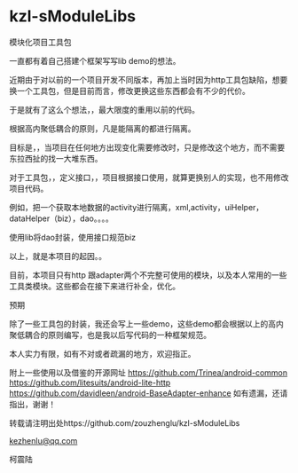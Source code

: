 kzl-sModuleLibs
===============

模块化项目工具包


一直都有着自己搭建个框架写写lib demo的想法。

近期由于对以前的一个项目开发不同版本，再加上当时因为http工具包缺陷，想要换一个工具包，但是目前而言，修改更换这些东西都会有不少的代价。

于是就有了这么个想法，，最大限度的重用以前的代码。


根据高内聚低耦合的原则，凡是能隔离的都进行隔离。

目标是，，当项目在任何地方出现变化需要修改时，只是修改这个地方，而不需要东拉西扯的找一大堆东西。


对于工具包，，定义接口，，项目根据接口使用，就算更换别人的实现，也不用修改项目代码。

例如，把一个获取本地数据的activity进行隔离，xml,activity，uiHelper，dataHelper（biz），dao。。。。

使用lib将dao封装，使用接口规范biz


以上，就是本项目的起因。。


目前，本项目只有http 跟adapter两个不完整可使用的模块，以及本人常用的一些工具类模块。这些都会在接下来进行补全，优化。

预期

除了一些工具包的封装，我还会写上一些demo，这些demo都会根据以上的高内聚低耦合的原则编写，也是我以后写代码的一种框架规范。

本人实力有限，如有不对或者疏漏的地方，欢迎指正。

附上一些使用以及借鉴的开源网址
https://github.com/Trinea/android-common
https://github.com/litesuits/android-lite-http
https://github.com/davidleen/android-BaseAdapter-enhance
如有遗漏，还请指出，谢谢！


转载请注明出处https://github.com/zouzhenglu/kzl-sModuleLibs

<a href="kezhenlu@qq.com">kezhenlu@qq.com</a>

柯震陆






